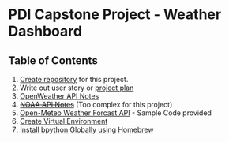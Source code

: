# PDI Capstone Project - Weather Dashboard

## Table of Contents

1. [Create repository](/documentation/01_create_project_repository.md) for this project.
2. Write out user story or [project plan](./documentation/02_project_plan.md)
3. [OpenWeather API Notes](./documentation/03a0_openweather_api_notes.md)
4. ~~[NOAA API Notes](./documentation/03b_noaa_api_notes.md)~~ (Too complex for this project)
5. [Open-Meteo Weather Forcast API](https://open-meteo.com/en/docs) - Sample Code provided
6. [Create Virtual Environment](./documentation/04_create_virtual_environment.md)
7. [Install bpython Globally using Homebrew](./documentation/05_install_bpython.md)
